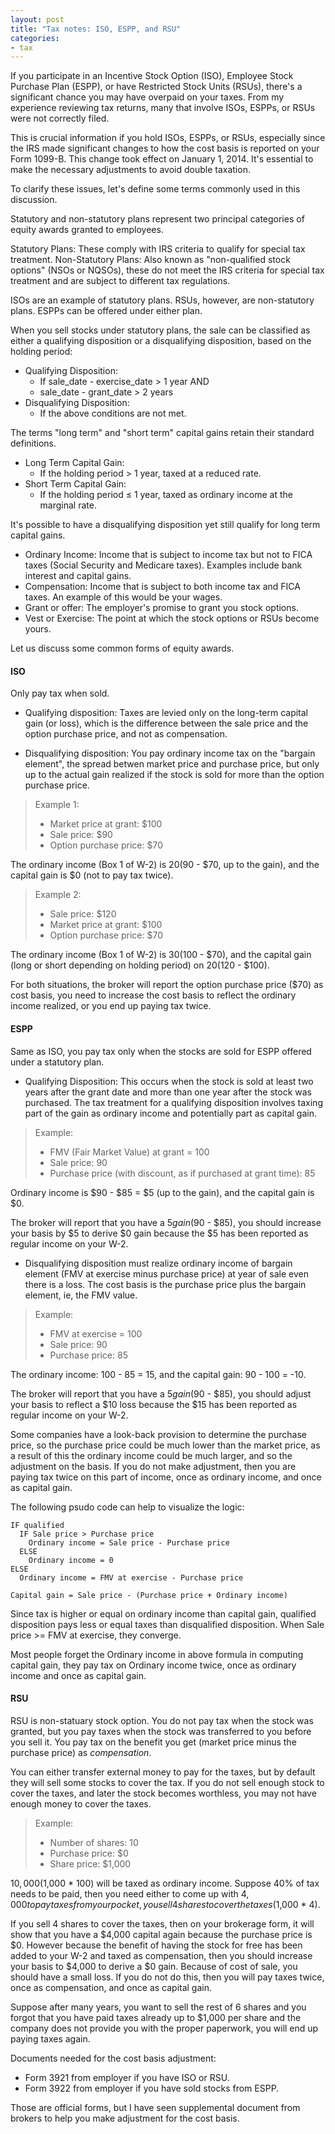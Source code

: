 ```yaml
---
layout: post
title: "Tax notes: ISO, ESPP, and RSU"
categories:
- tax
---
```


If you participate in an Incentive Stock Option (ISO), Employee Stock Purchase
Plan (ESPP), or have Restricted Stock Units (RSUs), there's a significant
chance you may have overpaid on your taxes. From my experience reviewing tax
returns, many that involve ISOs, ESPPs, or RSUs were not correctly filed.

This is crucial information if you hold ISOs, ESPPs, or RSUs, especially since
the IRS made significant changes to how the cost basis is reported on your Form
1099-B. This change took effect on January 1, 2014. It's essential to make the
necessary adjustments to avoid double taxation.

To clarify these issues, let's define some terms commonly used in this discussion.

Statutory and non-statutory plans represent two principal categories of equity awards granted to employees.

Statutory Plans: These comply with IRS criteria to qualify for special tax treatment.
Non-Statutory Plans: Also known as "non-qualified stock options" (NSOs or NQSOs), these do not meet the IRS criteria for special tax treatment and are subject to different tax regulations.

ISOs are an example of statutory plans. RSUs, however, are non-statutory plans.
ESPPs can be offered under either plan.

When you sell stocks under statutory plans, the sale can be classified
as either a qualifying disposition or a disqualifying disposition, based on the
holding period:

- Qualifying Disposition:
  - If sale_date - exercise_date > 1 year AND
  - sale_date - grant_date > 2 years
- Disqualifying Disposition:
  - If the above conditions are not met.

The terms "long term" and "short term" capital gains retain their standard definitions.

- Long Term Capital Gain:
  - If the holding period > 1 year, taxed at a reduced rate.
- Short Term Capital Gain:
  - If the holding period ≤ 1 year, taxed as ordinary income at the marginal rate.

It's possible to have a disqualifying disposition yet still qualify for long term capital gains.

- Ordinary Income: Income that is subject to income tax but not to FICA taxes (Social Security and Medicare taxes). Examples include bank interest and capital gains.
- Compensation: Income that is subject to both income tax and FICA taxes. An example of this would be your wages.
- Grant or offer: The employer's promise to grant you stock options.
- Vest or Exercise: The point at which the stock options or RSUs become yours.

Let us discuss some common forms of equity awards.

#### ISO

Only pay tax when sold.

- Qualifying disposition: Taxes are levied only on the long-term capital gain (or
loss), which is the difference between the sale price and the option purchase
price, and not as compensation.

- Disqualifying disposition: You pay ordinary income tax on the "bargain
element", the spread betwen market price and purchase price, but only up to the actual gain realized if the stock is
sold for more than the option purchase price.

> Example 1:
> 
> - Market price at grant: $100
> - Sale price: $90
> - Option purchase price: $70

The ordinary income (Box 1 of W-2) is $20 ($90 - $70, up to the gain), and
the capital gain is $0 (not to pay tax twice).

> Example 2:
> 
> - Sale price: $120
> - Market price at grant: $100
> - Option purchase price: $70

The ordinary income (Box 1 of W-2) is $30 ($100 - $70), and
the capital gain (long or short depending on holding period) on $20 ($120 - $100).

For both situations, the broker will report the option purchase price ($70) as cost basis,
you need to increase the cost basis to reflect the ordinary income realized, or you end
up paying tax twice.

#### ESPP

Same as ISO, you pay tax only when the stocks are sold for ESPP offered under a statutory plan.

- Qualifying Disposition: This occurs when the stock is sold at least two years
  after the grant date and more than one year after the stock was purchased.
  The tax treatment for a qualifying disposition involves taxing part of the gain
  as ordinary income and potentially part as capital gain.

> Example:
> 
> - FMV (Fair Market Value) at grant = 100
> - Sale price: 90
> - Purchase price (with discount, as if purchased at grant time): 85
 
Ordinary income is $90 - $85 = $5 (up to the gain), and the
capital gain is $0.

The broker will report that you have a $5 gain ($90 - $85), you
should increase your basis by $5 to derive $0 gain because the $5
has been reported as regular income on your W-2.

- Disqualifying disposition must realize ordinary income of bargain element
(FMV at exercise minus purchase price) at year of sale even there is a loss.
The cost basis is the purchase price plus the bargain element, ie, the
FMV value.

> Example:
> 
> - FMV at exercise = 100
> - Sale price: 90
> - Purchase price: 85
 
The ordinary income: 100 - 85 = 15, and the capital gain: 90 - 100 = -10.
 
The broker will report that you have a $5 gain ($90 - $85), you
should adjust your basis to reflect a $10 loss because the $15
has been reported as regular income on your W-2.

Some companies have a look-back provision to determine the purchase
price, so the purchase price could be much lower than the market
price, as a result of this the ordinary income could be much larger, and so
the adjustment on the basis. If you do not make adjustment, then
you are paying tax twice on this part of income, once as ordinary
income, and once as capital gain.

The following psudo code can help to visualize the logic:

```
IF qualified
  IF Sale price > Purchase price
    Ordinary income = Sale price - Purchase price
  ELSE
    Ordinary income = 0
ELSE
  Ordinary income = FMV at exercise - Purchase price

Capital gain = Sale price - (Purchase price + Ordinary income)
```

Since tax is higher or equal on ordinary income than capital gain, qualified disposition pays less or equal taxes
than disqualified disposition. When Sale price >= FMV at exercise, they converge.

Most people forget the Ordinary income in above formula in computing capital gain, they pay tax on Ordinary income twice, once as ordinary income
and once as capital gain.

#### RSU

RSU is non-statuary stock option. You do not pay tax when the stock
was granted, but you pay taxes when the stock was transferred to you
before you sell it. You pay tax on the benefit you get (market price
minus the purchase price) as _compensation_.

You can either transfer external money to pay for the taxes, but by default
they will sell some stocks to cover the tax.
If you do not sell enough stock to cover the taxes, and later the
stock becomes worthless, you may not have enough money to cover
the taxes.

> Example:
> 
> - Number of shares: 10
> - Purchase price: $0
> - Share price: $1,000

$10,000 ($1,000 * 100) will be taxed as ordinary income. Suppose 40%
of tax needs to be paid, then you need either to come up with
$4,000 to pay taxes from your pocket, you sell 4 shares
to cover the taxes ($1,000 * 4).

If you sell 4 shares to cover the taxes, then on your brokerage
form, it will show that you have a $4,000 capital again because
the purchase price is $0. However because the benefit of having the
stock for free has been added to your W-2 and taxed as
compensation, then you should increase your basis to $4,000 to
derive a $0 gain. Because of cost of sale, you should have a 
small loss. If you do not do this, then you will pay taxes
twice, once as compensation, and once as capital gain.

Suppose after many years, you want to sell the rest of 6 shares
and you forgot that you have paid taxes already up to $1,000 per share
and the company does not provide you with the proper paperwork, you will
end up paying taxes again.

Documents needed for the cost basis adjustment:

- Form 3921 from employer if you have ISO or RSU.
- Form 3922 from employer if you have sold stocks from ESPP.

Those are official forms, but I have seen supplemental document from
brokers to help you make adjustment for the cost basis.
